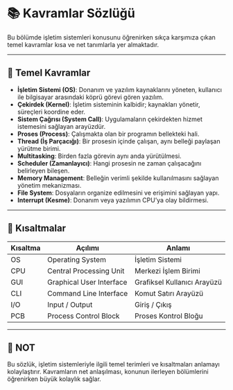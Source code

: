 # 📚 Kavramlar Sözlüğü

Bu bölümde işletim sistemleri konusunu öğrenirken sıkça karşımıza çıkan temel kavramlar kısa ve net tanımlarla yer almaktadır.

---

## 🧠 Temel Kavramlar

- **İşletim Sistemi (OS)**: Donanım ve yazılım kaynaklarını yöneten, kullanıcı ile bilgisayar arasındaki köprü görevi gören yazılım.
- **Çekirdek (Kernel)**: İşletim sisteminin kalbidir; kaynakları yönetir, süreçleri koordine eder.
- **Sistem Çağrısı (System Call)**: Uygulamaların çekirdekten hizmet istemesini sağlayan arayüzdür.
- **Proses (Process)**: Çalışmakta olan bir programın bellekteki hali.
- **Thread (İş Parçacığı)**: Bir prosesin içinde çalışan, aynı belleği paylaşan yürütme birimi.
- **Multitasking**: Birden fazla görevin aynı anda yürütülmesi.
- **Scheduler (Zamanlayıcı)**: Hangi prosesin ne zaman çalışacağını belirleyen bileşen.
- **Memory Management**: Belleğin verimli şekilde kullanılmasını sağlayan yönetim mekanizması.
- **File System**: Dosyaların organize edilmesini ve erişimini sağlayan yapı.
- **Interrupt (Kesme)**: Donanım veya yazılımın CPU’ya olay bildirmesi.

---

## 🧾 Kısaltmalar

| Kısaltma | Açılımı                  | Anlamı                                      |
|----------|---------------------------|---------------------------------------------|
| OS       | Operating System         | İşletim Sistemi                             |
| CPU      | Central Processing Unit  | Merkezi İşlem Birimi                        |
| GUI      | Graphical User Interface | Grafiksel Kullanıcı Arayüzü                 |
| CLI      | Command Line Interface   | Komut Satırı Arayüzü                        |
| I/O      | Input / Output           | Giriş / Çıkış                               |
| PCB      | Process Control Block    | Proses Kontrol Bloğu                        |

---

## 📝 NOT

Bu sözlük, işletim sistemleriyle ilgili temel terimleri ve kısaltmaları anlamayı kolaylaştırır. Kavramların net anlaşılması, konunun ilerleyen bölümlerini öğrenirken büyük kolaylık sağlar.

